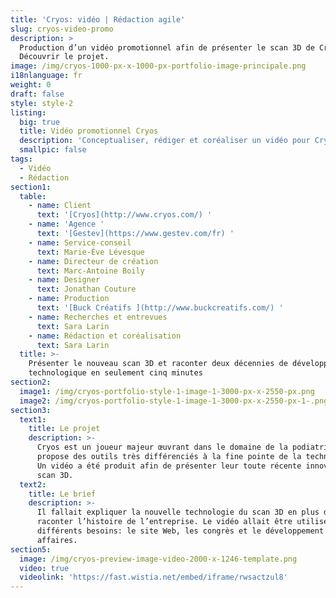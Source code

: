 ```yaml
---
title: 'Cryos: vidéo | Rédaction agile'
slug: cryos-video-promo
description: >
  Production d’un vidéo promotionnel afin de présenter le scan 3D de Cryos.
  Découvrir le projet. 
image: /img/cryos-1000-px-x-1000-px-portfolio-image-principale.png
i18nlanguage: fr
weight: 0
draft: false
style: style-2
listing:
  big: true
  title: Vidéo promotionnel Cryos
  description: 'Conceptualiser, rédiger et coréaliser un vidéo pour Cryos'
  smallpic: false
tags:
  - Vidéo
  - Rédaction
section1:
  table:
    - name: Client
      text: '[Cryos](http://www.cryos.com/) '
    - name: 'Agence '
      text: '[Gestev](https://www.gestev.com/fr) '
    - name: Service-conseil
      text: Marie-Ève Lévesque
    - name: Directeur de création
      text: Marc-Antoine Boily
    - name: Designer
      text: Jonathan Couture
    - name: Production
      text: '[Buck Créatifs ](http://www.buckcreatifs.com/) '
    - name: Recherches et entrevues
      text: Sara Larin
    - name: Rédaction et coréalisation
      text: Sara Larin
  title: >-
    Présenter le nouveau scan 3D et raconter deux décennies de développement
    technologique en seulement cinq minutes
section2:
  image1: /img/cryos-portfolio-style-1-image-1-3000-px-x-2550-px.png
  image2: /img/cryos-portfolio-style-1-image-1-3000-px-x-2550-px-1-.png
section3:
  text1:
    title: Le projet
    description: >-
      Cryos est un joueur majeur œuvrant dans le domaine de la podiatrie qui
      propose des outils très différenciés à la fine pointe de la technologie.
      Un vidéo a été produit afin de présenter leur toute récente innovation, le
      scan 3D.
  text2:
    title: Le brief
    description: >-
      Il fallait expliquer la nouvelle technologie du scan 3D en plus de
      raconter l’histoire de l’entreprise. Le vidéo allait être utilisé pour
      différents besoins: le site Web, les congrès et le développement des
      affaires. 
section5:
  image: /img/cryos-preview-image-video-2000-x-1246-template.png
  video: true
  videolink: 'https://fast.wistia.net/embed/iframe/rwsactzul8'
---
```


